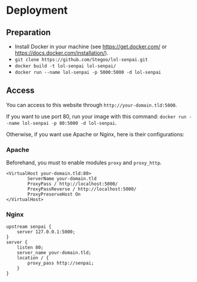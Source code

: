 # Deployment

## Preparation

- Install Docker in your machine (see <https://get.docker.com/> or <https://docs.docker.com/installation/>).
- `git clone https://github.com/Stegoo/lol-senpai.git`
- `docker build -t lol-senpai lol-senpai/`
- `docker run --name lol-senpai -p 5000:5000 -d lol-senpai`

## Access

You can access to this website through `http://your-domain.tld:5000`.

If you want to use port 80, run your image with this command: `docker run --name lol-senpai -p 80:5000 -d lol-senpai`.

Otherwise, if you want use Apache or Nginx, here is their configurations:

### Apache

Beforehand, you must to enable modules `proxy` and `proxy_http`.

```
<VirtualHost your-domain.tld:80>
        ServerName your-domain.tld
        ProxyPass / http://localhost:5000/
        ProxyPassReverse / http://localhost:5000/
        ProxyPreserveHost On
</VirtualHost>
```

### Nginx

```
upstream senpai {
	server 127.0.0.1:5000;
}
server {
	listen 80;
	server_name your-domain.tld;
	location / {
		proxy_pass http://senpai;
	}
}
```
